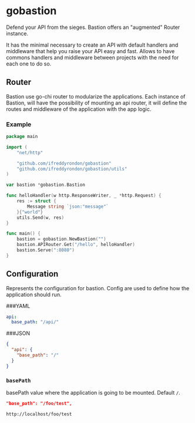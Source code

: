 # gobastion

Defend your API from the sieges. Bastion offers an "augmented" Router instance.

It has the minimal necessary to create an API with default handlers and middleware that help you raise your API easy and fast.
Allows to have commons handlers and middleware between projects with the need for each one to do so.

## Router
Bastion use go-chi router to modularize the applications. Each instance of Bastion, will have the possibility
of mounting an api router, it will define the routes and middleware of the application with the app logic.

### Example

```go
package main

import (
	"net/http"

	"github.com/ifreddyrondon/gobastion"
	"github.com/ifreddyrondon/gobastion/utils"
)

var bastion *gobastion.Bastion

func helloHandler(w http.ResponseWriter, _ *http.Request) {
	res := struct {
		Message string `json:"message"`
	}{"world"}
	utils.Send(w, res)
}

func main() {
	bastion = gobastion.NewBastion("")
	bastion.APIRouter.Get("/hello", helloHandler)
	bastion.Serve(":8080")
}
```

## Configuration
Represents the configuration for bastion. Config are used to define how the application should run.

###YAML
```yaml
api:
  base_path: "/api/"

```
###JSON
```json
{
  "api": {
    "base_path": "/"
  }
}
```


### `basePath`
basePath value where the application is going to be mounted. Default `/`.

```json
"base_path": "/foo/test",
```

```
http://localhost/foo/test
```
